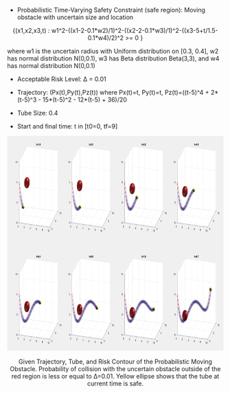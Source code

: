 
- Probabilistic Time-Varying Safety Constraint (safe region): Moving obstacle with uncertain size and location

<p align="center">
{(x1,x2,x3,t) : w1^2-((x1-2-0.1*w2)/1)^2-((x2-2-0.1*w3)/1)^2-((x3-5+t/1.5-0.1*w4)/2)^2 >= 0 }
<p>
where w1 is the uncertain radius with Uniform distribution on [0.3, 0.4], w2 has normal distribution N(0,0.1), w3 has Beta distribution Beta(3,3), and w4 has normal distribution N(0,0.1)


- Acceptable Risk Level: ∆ = 0.01


- Trajectory: (Px(t),Py(t),Pz(t))  where Px(t)=t, Py(t)=t, Pz(t)=((t-5)^4 + 2*(t-5)^3 - 15*(t-5)^2 - 12*(t-5) + 36)/20

- Tube Size: 0.4

- Start and final time: t in [t0=0, tf=9]

<p align="center">
<img src="https://github.com/jasour/Real-Time-Risk-Bounded-Tube-based-Trajectory-Safety-Verification/blob/main/Examples/RiskBounded%20Scenarios/Example_6_3D_Tube_Dynamic/plot.png" width="900" height="500" />
<p align = "center">
<p align="center">
Given Trajectory, Tube, and Risk Contour of the Probabilistic Moving Obstacle. Probability of collision with the uncertain obstacle outside of the red region is less or equal to ∆=0.01. Yellow ellipse shows that the tube at current time is safe.
<p align = "center">
